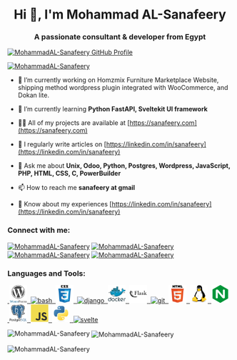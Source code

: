 <h1 align="center">Hi 👋, I'm Mohammad AL-Sanafeery</h1>
<h3 align="center">A passionate consultant & developer from Egypt</h3>

<p align="left"> <a href="https://github.com/sanafeery"><img src="https://github.com/sanafeery.png" alt="MohammadAL-Sanafeery" style="width:25px;height:25px;" /> GitHub Profile</a> </p>

<p align="left"> <a href="https://twitter.com/sanafeery" target="blank"><img src="https://img.shields.io/twitter/follow/sanafeery?logo=twitter&style=for-the-badge" alt="MohammadAL-Sanafeery" /></a> </p>

- 🔭 I’m currently working on Homzmix Furniture Marketplace Website, shipping method wordpress plugin integrated with WooCommerce, and Dokan lite.

- 🌱 I’m currently learning **Python FastAPI, Sveltekit UI framework**

- 👨‍💻 All of my projects are available at [https://sanafeery.com](https://sanafeery.com)

- 📝 I regularly write articles on [https://linkedin.com/in/sanafeery](https://linkedin.com/in/sanafeery)

- 💬 Ask me about **Unix, Odoo, Python, Postgres, Wordpress, JavaScript, PHP, HTML, CSS, C, PowerBuilder**

- 📫 How to reach me **sanafeery at gmail**

- 📄 Know about my experiences [https://linkedin.com/in/sanafeery](https://linkedin.com/in/sanafeery)

<h3 align="left">Connect with me:</h3>
<p align="left">
<a href="https://dev.to/sanafeery" target="blank"><img align="center" src="https://raw.githubusercontent.com/rahuldkjain/github-profile-readme-generator/master/src/images/icons/Social/devto.svg" alt="MohammadAL-Sanafeery" height="30" width="40" /></a>
<a href="https://twitter.com/sanafeery" target="blank"><img align="center" src="https://raw.githubusercontent.com/rahuldkjain/github-profile-readme-generator/master/src/images/icons/Social/twitter.svg" alt="MohammadAL-Sanafeery" height="30" width="40" /></a>
<a href="https://linkedin.com/in/sanafeery" target="blank"><img align="center" src="https://raw.githubusercontent.com/rahuldkjain/github-profile-readme-generator/master/src/images/icons/Social/linked-in-alt.svg" alt="MohammadAL-Sanafeery" height="30" width="40" /></a>
<a href="https://www.youtube.com/c/sanafeery" target="blank"><img align="center" src="https://raw.githubusercontent.com/rahuldkjain/github-profile-readme-generator/master/src/images/icons/Social/youtube.svg" alt="MohammadAL-Sanafeery" height="30" width="40" /></a>
</p>

<h3 align="left">Languages and Tools:</h3>
<p align="left"> 
	<a href="https://www.wordpress.org/downloads/" target="_blank" rel="noreferrer">
		&nbsp;<img src="https://github.com/devicons/devicon/blob/master/icons/wordpress/wordpress-original.svg" alt="bash" width="40" height="40"/>
	</a>
	<a href="https://www.gnu.org/software/bash/" target="_blank" rel="noreferrer">
		&nbsp;<img src="https://www.vectorlogo.zone/logos/gnu_bash/gnu_bash-icon.svg" alt="bash" width="40" height="40"/>
	</a>
	<a href="https://www.w3schools.com/css/" target="_blank" rel="noreferrer">
		&nbsp;<img src="https://raw.githubusercontent.com/devicons/devicon/master/icons/css3/css3-original-wordmark.svg" alt="css3" width="40" height="40"/>
	</a>
	<a href="https://www.djangoproject.com/" target="_blank" rel="noreferrer">
		&nbsp;<img src="https://cdn.worldvectorlogo.com/logos/django.svg" alt="django" width="40" height="40"/>
	</a>
	<a href="https://www.docker.com/" target="_blank" rel="noreferrer"> 
		&nbsp;<img src="https://raw.githubusercontent.com/devicons/devicon/master/icons/docker/docker-original-wordmark.svg" alt="docker" width="40" height="40"/>
	</a>
	<a href="https://flask.palletsprojects.com/" target="_blank" rel="noreferrer">
		&nbsp;<img src="https://github.com/devicons/devicon/blob/master/icons/flask/flask-original-wordmark.svg" alt="flask" width="40" height="40"/>
	</a>
	<a href="https://git-scm.com/" target="_blank" rel="noreferrer">
		&nbsp;<img src="https://www.vectorlogo.zone/logos/git-scm/git-scm-icon.svg" alt="git" width="40" height="40"/>
	</a>
	<a href="https://www.w3.org/html/" target="_blank" rel="noreferrer">
		&nbsp;<img src="https://raw.githubusercontent.com/devicons/devicon/master/icons/html5/html5-original-wordmark.svg" alt="html5" width="40" height="40"/>
	</a>
	<a href="https://www.linux.org/" target="_blank" rel="noreferrer">
		&nbsp;<img src="https://raw.githubusercontent.com/devicons/devicon/master/icons/linux/linux-original.svg" alt="linux" width="40" height="40"/>
	</a>
	<a href="https://www.nginx.com" target="_blank" rel="noreferrer">
		&nbsp;<img src="https://raw.githubusercontent.com/devicons/devicon/master/icons/nginx/nginx-original.svg" alt="nginx" width="40" height="40"/>
	</a>
	<a href="https://www.postgresql.org" target="_blank" rel="noreferrer">
		&nbsp;<img src="https://raw.githubusercontent.com/devicons/devicon/master/icons/postgresql/postgresql-original-wordmark.svg" alt="postgresql" width="40" height="40"/>
	</a>
	<a href="" target="_blank" rel="noreferrer">
		&nbsp;<img src="https://github.com/devicons/devicon/blob/master/icons/javascript/javascript-original.svg" alt="JavaScript" width="40" height="40"/>
	</a>
	<a href="https://www.python.org" target="_blank" rel="noreferrer">
		&nbsp;<img src="https://raw.githubusercontent.com/devicons/devicon/master/icons/python/python-original.svg" alt="python" width="40" height="40"/>
	</a>
	<a href="https://svelte.dev" target="_blank" rel="noreferrer">
		&nbsp;<img src="https://upload.wikimedia.org/wikipedia/commons/1/1b/Svelte_Logo.svg" alt="svelte" width="40" height="40"/>
	</a>
</p>

<p><img align="left" src="https://github-readme-stats.vercel.app/api/top-langs?username=sanafeery&show_icons=true&locale=en&layout=compact" alt="MohammadAL-Sanafeery" /></p>

<p>&nbsp;<img align="center" src="https://github-readme-stats.vercel.app/api?username=sanafeery&show_icons=true&locale=en" alt="MohammadAL-Sanafeery" /></p>

<p><img align="center" src="https://github-readme-streak-stats.herokuapp.com/?user=sanafeery&" alt="MohammadAL-Sanafeery" /></p>
